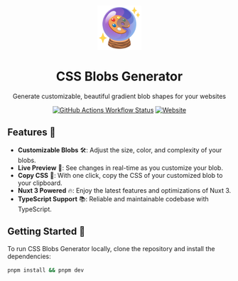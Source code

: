 <p align="center">
  <img width="100" src="/public/logo.png" />
  <h1 align="center">CSS Blobs Generator</h1>
  <p align="center">
  Generate customizable, beautiful gradient blob shapes for your websites
  </p>
  <div align="center">
    <a href="https://github.com/yuvalkarif/gradient-blob/actions/workflows/main.yml" target="__blank"><img alt="GitHub Actions Workflow Status" src="https://img.shields.io/github/actions/workflow/status/yuvalkarif/gradient-blob/main.yml?color=blue" /></a>
    <a href="https://yuvalkarif.github.io/gradient-blob/" target="__blank"><img alt="Website" src="https://img.shields.io/website?url=https%3A%2F%2Fyuvalkarif.github.io%2Fgradient-blob%2F" /></a>
  </div>
</p>

## Features 🌟
- **Customizable Blobs** 🛠: Adjust the size, color, and complexity of your blobs.
- **Live Preview** 👀: See changes in real-time as you customize your blob.
- **Copy CSS** 📄: With one click, copy the CSS of your customized blob to your clipboard.
- **Nuxt 3 Powered** 🔥: Enjoy the latest features and optimizations of Nuxt 3.
- **TypeScript Support** 📚: Reliable and maintainable codebase with TypeScript.

## Getting Started 🚀
To run CSS Blobs Generator locally, clone the repository and install the dependencies:

```bash
pnpm install && pnpm dev
```
